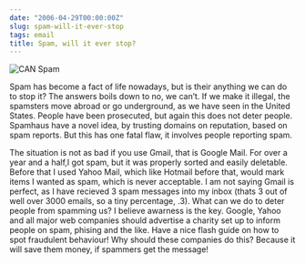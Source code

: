 ```yaml
---
date: "2006-04-29T00:00:00Z"
slug: spam-will-it-ever-stop
tags: email
title: Spam, will it ever stop?
---
```


![CAN Spam](http://static.flickr.com/54/136808455_58aae5f13d_t.jpg)

Spam has become a fact of life nowadays, but is their anything we can do to
stop it? The answers boils down to no, we can’t. If we make it illegal, the
spamsters move abroad or go underground, as we have seen in the United States.
People have been prosecuted, but again this does not deter people. Spamhaus
have a novel idea, by trusting domains on reputation, based on spam reports.
But this has one fatal flaw, it involves people reporting spam.

The situation is not as bad if you use Gmail, that is Google Mail. For over a
year and a half,I got spam, but it was properly sorted and easily deletable.
Before that I used Yahoo Mail, which like Hotmail before that, would mark
items I wanted as spam, which is never acceptable. I am not saying Gmail is
perfect, as I have recieved 3 spam messages into my inbox (thats 3 out of well
over 3000 emails, so a tiny percentage, .3). What can we do to deter people
from spamming us? I believe awarness is the key. Google, Yahoo and all major
web companies should advertise a charity set up to inform people on spam,
phising and the like. Have a nice flash guide on how to spot fraudulent
behaviour! Why should these companies do this? Because it will save them
money, if spammers get the message!
